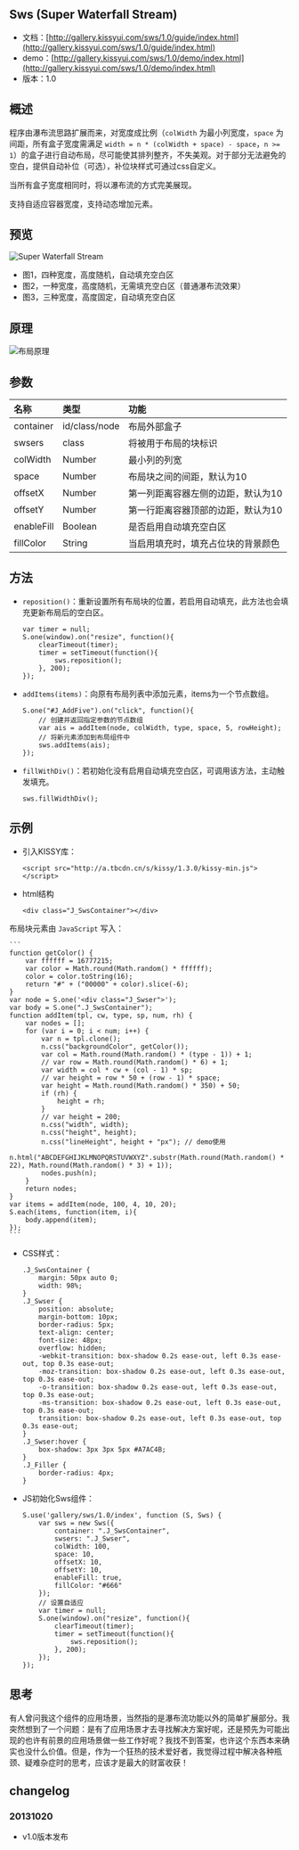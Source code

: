 ## Sws (Super Waterfall Stream)

* 文档：[http://gallery.kissyui.com/sws/1.0/guide/index.html](http://gallery.kissyui.com/sws/1.0/guide/index.html)
* demo：[http://gallery.kissyui.com/sws/1.0/demo/index.html](http://gallery.kissyui.com/sws/1.0/demo/index.html)
* 版本：1.0

## 概述

程序由瀑布流思路扩展而来，对宽度成比例（`colWidth` 为最小列宽度，`space` 为间距，所有盒子宽度需满足 `width = n * (colWidth + space) - space`，`n >= 1`）的盒子进行自动布局，尽可能使其排列整齐，不失美观。对于部分无法避免的空白，提供自动补位（可选），补位块样式可通过css自定义。

当所有盒子宽度相同时，将以瀑布流的方式完美展现。

支持自适应容器宽度，支持动态增加元素。

## 预览

![Super Waterfall Stream](http://www.seejs.com/wp-content/uploads/2013/10/demo-preview.png)

* 图1，四种宽度，高度随机，自动填充空白区
* 图2，一种宽度，高度随机，无需填充空白区（普通瀑布流效果）
* 图3，三种宽度，高度固定，自动填充空白区

## 原理

![布局原理](http://www.seejs.com/wp-content/uploads/2013/10/principle.gif)

## 参数

| **名称** | **类型** | **功能** |
|:---------------|:--------|:----------|
| container | id/class/node | 布局外部盒子 |
| swsers | class | 将被用于布局的块标识 |
| colWidth | Number | 最小列的列宽 |
| space | Number | 布局块之间的间距，默认为10 |
| offsetX | Number | 第一列距离容器左侧的边距，默认为10 |
| offsetY | Number | 第一行距离容器顶部的边距，默认为10 |
| enableFill | Boolean | 是否启用自动填充空白区 |
| fillColor | String | 当启用填充时，填充占位块的背景颜色 |

## 方法

* `reposition()`：重新设置所有布局块的位置，若启用自动填充，此方法也会填充更新布局后的空白区。

	```
	var timer = null;
    S.one(window).on("resize", function(){
        clearTimeout(timer);
        timer = setTimeout(function(){
            sws.reposition();
        }, 200);
    });
	```
* `addItems(items)`：向原有布局列表中添加元素，items为一个节点数组。

	```
	S.one("#J_AddFive").on("click", function(){
		// 创建并返回指定参数的节点数组
        var ais = addItem(node, colWidth, type, space, 5, rowHeight);
		// 将新元素添加到布局组件中
        sws.addItems(ais);
    });
	```
* `fillWithDiv()`：若初始化没有启用自动填充空白区，可调用该方法，主动触发填充。

	```
	sws.fillWidthDiv();
	```
## 示例

* 引入KISSY库：

	```
	<script src="http://a.tbcdn.cn/s/kissy/1.3.0/kissy-min.js"></script>
	```

* html结构

	```
	<div class="J_SwsContainer"></div>
	```
布局块元素由 `JavaScript` 写入：
	
	```
	function getColor() {
        var ffffff = 16777215;
        var color = Math.round(Math.random() * ffffff);
        color = color.toString(16);
        return "#" + ("00000" + color).slice(-6);
    }
	var node = S.one('<div class="J_Swser">');
	var body = S.one(".J_SwsContainer");
	function addItem(tpl, cw, type, sp, num, rh) {
        var nodes = [];
        for (var i = 0; i < num; i++) {
            var n = tpl.clone();
            n.css("backgroundColor", getColor());
            var col = Math.round(Math.random() * (type - 1)) + 1;
            // var row = Math.round(Math.random() * 6) + 1;
            var width = col * cw + (col - 1) * sp;
            // var height = row * 50 + (row - 1) * space;
            var height = Math.round(Math.random() * 350) + 50;
            if (rh) {
                height = rh;
            }
            // var height = 200;
            n.css("width", width);
            n.css("height", height);
            n.css("lineHeight", height + "px"); // demo使用
            n.html("ABCDEFGHIJKLMNOPQRSTUVWXYZ".substr(Math.round(Math.random() * 22), Math.round(Math.random() * 3) + 1));
            nodes.push(n);
        }
        return nodes;
    }
    var items = addItem(node, 100, 4, 10, 20);
    S.each(items, function(item, i){
        body.append(item);
    });
	```
* CSS样式：

	```
	.J_SwsContainer {
        margin: 50px auto 0;
        width: 98%;
    }
    .J_Swser {
        position: absolute;
        margin-bottom: 10px;
        border-radius: 5px;
        text-align: center;
        font-size: 48px;
        overflow: hidden;
        -webkit-transition: box-shadow 0.2s ease-out, left 0.3s ease-out, top 0.3s ease-out;
        -moz-transition: box-shadow 0.2s ease-out, left 0.3s ease-out, top 0.3s ease-out;
        -o-transition: box-shadow 0.2s ease-out, left 0.3s ease-out, top 0.3s ease-out;
        -ms-transition: box-shadow 0.2s ease-out, left 0.3s ease-out, top 0.3s ease-out;
        transition: box-shadow 0.2s ease-out, left 0.3s ease-out, top 0.3s ease-out;
    }
    .J_Swser:hover {
        box-shadow: 3px 3px 5px #A7AC4B;
    }
    .J_Filler {
        border-radius: 4px;
    }
	```

* JS初始化Sws组件：

	```
	S.use('gallery/sws/1.0/index', function (S, Sws) {
        var sws = new Sws({
            container: ".J_SwsContainer",
            swsers: ".J_Swser",
            colWidth: 100,
            space: 10,
            offsetX: 10,
            offsetY: 10,
            enableFill: true,
            fillColor: "#666"
        });
		// 设置自适应
		var timer = null;
        S.one(window).on("resize", function(){
            clearTimeout(timer);
            timer = setTimeout(function(){
                sws.reposition();
            }, 200);
        });
	});
	```

## 思考

有人曾问我这个组件的应用场景，当然指的是瀑布流功能以外的简单扩展部分。我突然想到了一个问题：是有了应用场景才去寻找解决方案好呢，还是预先为可能出现的也许有前景的应用场景做一些工作好呢？我找不到答案，也许这个东西本来确实也没什么价值。但是，作为一个狂热的技术爱好者，我觉得过程中解决各种瓶颈、疑难杂症时的思考，应该才是最大的财富收获！

## changelog

### 20131020

* v1.0版本发布


